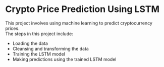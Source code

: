 # Crypto Price Prediction Using LSTM
This project involves using machine learning to predict cryptocurrency prices.  
The steps in this project include:
- Loading the data
- Cleansing and transforming the data
- Training the LSTM model
- Making predictions using the trained LSTM model


